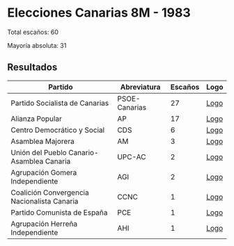 # Elecciones Canarias 8M - 1983

Total escaños: 60

Mayoría absoluta: 31

## Resultados

| Partido | Abreviatura | Escaños | Logo |
| - | - | - | - |
| Partido Socialista de Canarias | PSOE-Canarias | 27 | [Logo](https://github.com/playzzz/Pactos/blob/master/Logos/PSOE.jpg?raw=true)
| Alianza Popular | AP | 17 | [Logo](https://github.com/playzzz/Pactos/blob/master/Logos/AP.jpg?raw=true)
| Centro Democrático y Social | CDS | 6 | [Logo](https://github.com/playzzz/Pactos/blob/master/Logos/CDS.jpg?raw=true)
| Asamblea Majorera | AM | 3 | [Logo](https://github.com/playzzz/Pactos/blob/master/Logos/AM.jpg?raw=true)
| Unión del Pueblo Canario-Asamblea Canaria | UPC-AC | 2 | [Logo](https://github.com/playzzz/Pactos/blob/master/Logos/UPC.jpg?raw=true)
| Agrupación Gomera Independiente | AGI | 2 | [Logo](https://github.com/playzzz/Pactos/blob/master/Logos/AGI.jpg?raw=true)
| Coalición Convergencia Nacionalista Canaria | CCNC | 1 | [Logo](https://github.com/playzzz/Pactos/blob/master/Logos/CCNC.jpg?raw=true)
| Partido Comunista de España | PCE | 1 | [Logo](https://github.com/playzzz/Pactos/blob/master/Logos/PCE.jpg?raw=true)
| Agrupación Herreña Independiente | AHI | 1 | [Logo](https://github.com/playzzz/Pactos/blob/master/Logos/AHI.jpg?raw=true)
